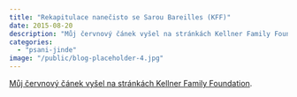 ```yaml
---
title: "Rekapitulace nanečisto se Sarou Bareilles (KFF)"
date: 2015-08-20
description: "Můj červnový čánek vyšel na stránkách Kellner Family Foundation."
categories:
  - "psani-jinde"
image: "/public/blog-placeholder-4.jpg"
---
```


[Můj červnový čánek vyšel na stránkách Kellner Family Foundation](https://www.kellnerfoundation.cz/univerzity/aktuality/rekapitulace-nanecisto-se-sarou-bareilles).
